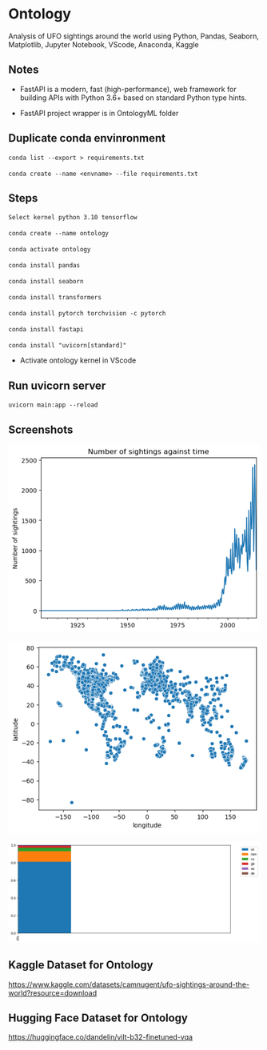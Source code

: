 # Ontology

Analysis of UFO sightings around the world using Python, Pandas, Seaborn, Matplotlib, Jupyter Notebook, VScode, Anaconda, Kaggle

## Notes

- FastAPI is a modern, fast (high-performance), web framework for building APIs with Python 3.6+ based on standard Python type hints.

- FastAPI project wrapper is in OntologyML folder

## Duplicate conda envinronment

```
conda list --export > requirements.txt

conda create --name <envname> --file requirements.txt

```

## Steps

```
Select kernel python 3.10 tensorflow

conda create --name ontology

conda activate ontology

conda install pandas

conda install seaborn

conda install transformers

conda install pytorch torchvision -c pytorch

conda install fastapi

conda install "uvicorn[standard]"

```

* Activate ontology kernel in VScode


## Run uvicorn server

```
uvicorn main:app --reload
```

## Screenshots

![Screenshot 1](https://raw.githubusercontent.com/codelabspro/ontology/main/screenshots/screenshot_1.png)

![Screenshot 2](https://raw.githubusercontent.com/codelabspro/ontology/main/screenshots/screenshot_2.png)

![Screenshot 3](https://raw.githubusercontent.com/codelabspro/ontology/main/screenshots/screenshot_3.png)

## Kaggle Dataset for Ontology

https://www.kaggle.com/datasets/camnugent/ufo-sightings-around-the-world?resource=download


## Hugging Face Dataset for Ontology

https://huggingface.co/dandelin/vilt-b32-finetuned-vqa


